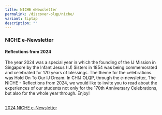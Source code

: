 ```yaml
---
title: NICHE eNewsletter
permalink: /discover-olqp/niche/
variant: tiptap
description: ""
---
```

<h3>NICHE e-Newsletter</h3>
<h4>Reflections from 2024</h4>
<p>The year 2024 was a special year in which the founding of the IJ Mission
in Singapore by the Infant Jesus (IJ) Sisters in 1854 was being commemorated
and celebrated for 170 years of blessings. The theme for the celebrations
was Hold On To Our IJ Dream. In CHIJ OLQP, through the e-newsletter, The
NICHE - Reflections from 2024, we would like to invite you to read about
the experiences of our students not only for the 170th Anniversary Celebrations,
but also for the whole year through. Enjoy!</p>
<p>
<br><a href="https://drive.google.com/file/d/1BBsTBlwM9kDGTTZA555C8wqigJo1crvw/view" rel="noopener nofollow" target="_blank">2024 NICHE e-Newsletter</a>
</p>
